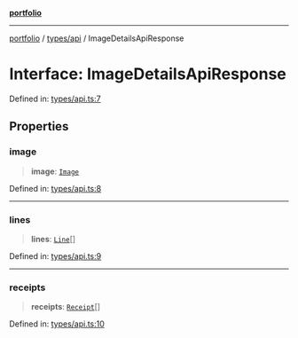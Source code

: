 [**portfolio**](../../../README.md)

***

[portfolio](../../../modules.md) / [types/api](../README.md) / ImageDetailsApiResponse

# Interface: ImageDetailsApiResponse

Defined in: [types/api.ts:7](https://github.com/tnorlund/Portfolio/blob/4dc1c3a42fe0571dec0b1939d49c87f0663eed15/portfolio/types/api.ts#L7)

## Properties

### image

> **image**: [`Image`](Image.md)

Defined in: [types/api.ts:8](https://github.com/tnorlund/Portfolio/blob/4dc1c3a42fe0571dec0b1939d49c87f0663eed15/portfolio/types/api.ts#L8)

***

### lines

> **lines**: [`Line`](Line.md)[]

Defined in: [types/api.ts:9](https://github.com/tnorlund/Portfolio/blob/4dc1c3a42fe0571dec0b1939d49c87f0663eed15/portfolio/types/api.ts#L9)

***

### receipts

> **receipts**: [`Receipt`](Receipt.md)[]

Defined in: [types/api.ts:10](https://github.com/tnorlund/Portfolio/blob/4dc1c3a42fe0571dec0b1939d49c87f0663eed15/portfolio/types/api.ts#L10)
